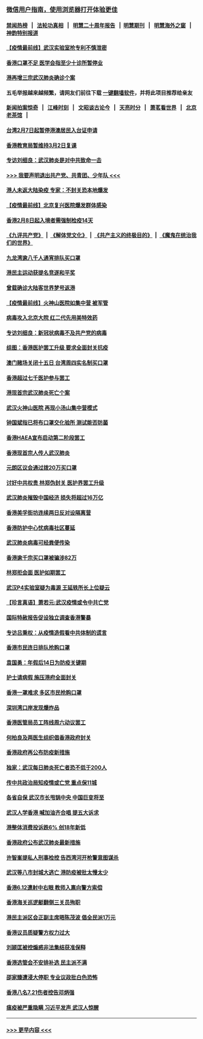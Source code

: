 ### [微信用户指南，使用浏览器打开体验更佳](https://github.com/gfw-breaker/banned-news1/blob/master/indexes/wechat-guide.md?t=0)
#### [禁闻热榜](热点新闻.md?t=0)  &nbsp;&nbsp;|&nbsp;&nbsp; [法轮功真相](https://github.com/gfw-breaker/truth/blob/master/README.md?t=0) &nbsp;&nbsp;|&nbsp;&nbsp; [明慧二十周年报告](https://github.com/gfw-breaker/mh-reports/blob/master/README.md?t=0) &nbsp;&nbsp;|&nbsp;&nbsp;[明慧期刊](https://github.com/gfw-breaker/mh-qikan) &nbsp;&nbsp;|&nbsp;&nbsp; [明慧海外之窗](https://github.com/gfw-breaker/mh-news/blob/master/README.md?t=0) &nbsp;&nbsp;|&nbsp;&nbsp; [神韵特别报道](https://github.com/gfw-breaker/mh-news/blob/master/shenyun.md?t=0)
#### [【疫情最前线】武汉实验室抢专利不慎泄密](../pages/nsc415/n11850310.md?t=02072155) 
#### [香港口罩不足 医学会指至少十诊所暂停业](../pages/nsc415/n11850301.md?t=02072155) 
#### [港再增三宗武汉肺炎确诊个案](../pages/nsc415/n11850328.md?t=02072155) 
#### 五毛举报越来越频繁，请网友们前往下载 [一键翻墙软件](https://github.com/gfw-breaker/ssr-accounts)，并将此项目推荐给亲友
#### [新闻拍案惊奇](https://github.com/gfw-breaker/banned-news1/blob/master/pages/link4.md) &nbsp;&nbsp;|&nbsp;&nbsp; [江峰时刻](https://github.com/gfw-breaker/banned-news1/blob/master/pages/link4.md) &nbsp;&nbsp;|&nbsp;&nbsp; [文昭谈古论今](https://github.com/gfw-breaker/banned-news1/blob/master/pages/link4.md) &nbsp;&nbsp;|&nbsp;&nbsp; [天亮时分](https://github.com/gfw-breaker/banned-news1/blob/master/pages/link4.md) &nbsp;&nbsp;|&nbsp;&nbsp; [萧茗看世界](https://github.com/gfw-breaker/banned-news1/blob/master/pages/link4.md) &nbsp;&nbsp;|&nbsp;&nbsp; [北京老茶馆](https://github.com/gfw-breaker/banned-news1/blob/master/pages/link4.md) &nbsp;&nbsp;|&nbsp;&nbsp; 
#### [台湾2月7日起暂停港澳居民入台证申请](../pages/nsc415/n11850304.md?t=02072155) 
#### [香港教育局暂维持3月2日复课](../pages/nsc415/n11850260.md?t=02072155) 
#### [专访刘细良：武汉肺炎是对中共致命一击](../pages/nsc415/n11849934.md?t=02072155) 
#### [>>> 我要声明退出共产党、共青团、少年队 <<<](https://github.com/begood0513/goodnews/blob/master/quit/letter.md) 
#### [港人未返大陆染疫 专家：不封关恐本地爆发](../pages/nsc415/n11848021.md?t=02072155) 
#### [【疫情最前线】北京复兴医院爆发群体感染](../pages/nsc415/n11847626.md?t=02072155) 
#### [香港2月8日起入境者需强制检疫14天](../pages/nsc415/n11847658.md?t=02072155) 
#### [《九评共产党》](https://github.com/begood0513/9ping.md/blob/master/README.md) &nbsp;|&nbsp; [《解体党文化》](../../../../jtdwh.md/blob/master/README.md)  &nbsp;|&nbsp; [《共产主义的终极目的》](../../../../gczydzjmd.md/blob/master/README.md) &nbsp;|&nbsp; [《魔鬼在统治我们的世界》](../../../../mgztzwmdsj.md/blob/master/README.md) 
#### [九龙湾逾八千人通宵排队买口罩](../pages/nsc415/n11847647.md?t=02072155) 
#### [港民主运动获提名竞逐和平奖](../pages/nsc415/n11847633.md?t=02072155) 
#### [曾载确诊大陆客世界梦号返港](../pages/nsc415/n11847608.md?t=02072155) 
#### [【疫情最前线】火神山医院如集中营 被军管](../pages/nsc415/n11847524.md?t=02072155) 
#### [病毒攻入北京大院 红二代先用美特效药](../pages/nsc415/n11847427.md?t=02072155) 
#### [专访刘细良：新冠状病毒不及共产党的病毒](../pages/nsc415/n11847164.md?t=02072155) 
#### [组图：香港医护罢工升级 要求全面封关抗疫](../pages/nsc415/n11844107.md?t=02072155) 
#### [澳门赌场关闭十五日 台湾周四实名制买口罩](../pages/nsc415/n11845083.md?t=02072155) 
#### [香港超过七千医护参与罢工](../pages/nsc415/n11845051.md?t=02072155) 
#### [港现首宗武汉肺炎死亡个案](../pages/nsc415/n11844998.md?t=02072155) 
#### [武汉火神山医院 再现小汤山集中营模式](../pages/nsc415/n11844763.md?t=02072155) 
#### [钟国斌指已将布口罩交化验所 测试能否防菌](../pages/nsc415/n11842783.md?t=02072155) 
#### [香港HAEA宣布启动第二阶段罢工](../pages/nsc415/n11842723.md?t=02072155) 
#### [香港现首宗人传人武汉肺炎](../pages/nsc415/n11842766.md?t=02072155) 
#### [元朗区议会通过拨20万买口罩](../pages/nsc415/n11842754.md?t=02072155) 
#### [讨好中共权贵 林郑伪封关 医护界罢工升级](../pages/nsc415/n11842359.md?t=02072155) 
#### [武汉肺炎摧毁中国经济 损失将超过16万亿](../pages/nsc415/n11839723.md?t=02072155) 
#### [香港美孚街坊连续两日反对设隔离营](../pages/nsc415/n11839962.md?t=02072155) 
#### [香港防护中心忧病毒社区蔓延](../pages/nsc415/n11839933.md?t=02072155) 
#### [武汉肺炎病毒可经粪便传染](../pages/nsc415/n11839939.md?t=02072155) 
#### [香港逾千宗买口罩被骗涉82万](../pages/nsc415/n11839914.md?t=02072155) 
#### [林郑拒会面 医护如期罢工](../pages/nsc415/n11839892.md?t=02072155) 
#### [武汉P4实验室疑为毒源 王延轶所长上位疑云](../pages/nsc415/n11835543.md?t=02072155) 
#### [【珍言真语】萧若元:武汉疫情或令中共亡党](../pages/nsc415/n11829394.md?t=02072155) 
#### [国际特赦报告促设独立调查香港警暴](../pages/nsc415/n11833845.md?t=02072155) 
#### [专访吕秉权：从疫情造假看中共体制的谎言](../pages/nsc415/n11833813.md?t=02072155) 
#### [香港市民连日排队抢购口罩](../pages/nsc415/n11833794.md?t=02072155) 
#### [袁国勇：年假后14日为防疫关键期](../pages/nsc415/n11831088.md?t=02072155) 
#### [护士请病假 施压港府全面封关](../pages/nsc415/n11831030.md?t=02072155) 
#### [香港一罩难求 多区市民抢购口罩](../pages/nsc415/n11831002.md?t=02072155) 
#### [深圳湾口岸发现爆炸品](../pages/nsc415/n11828802.md?t=02072155) 
#### [香港医管局员工阵线周六动议罢工](../pages/nsc415/n11828762.md?t=02072155) 
#### [何柏良及两医生组织倡香港政府封关](../pages/nsc415/n11828749.md?t=02072155) 
#### [香港政府再公布防疫新措施](../pages/nsc415/n11828716.md?t=02072155) 
#### [独家：武汉每日肺炎死亡者恐不低于200人](../pages/nsc415/n11828240.md?t=02072155) 
#### [传中共政治局知疫情或亡党 重点保11城](../pages/nsc415/n11828145.md?t=02072155) 
#### [各省自保 武汉市长甩锅中央 中国巨变将至](../pages/nsc415/n11828021.md?t=02072155) 
#### [武汉人学香港 喊加油齐合唱 提五大诉求](../pages/nsc415/n11827046.md?t=02072155) 
#### [港整体消费投诉跌6% 创18年新低](../pages/nsc415/n11817280.md?t=02072155) 
#### [香港政府公布武汉肺炎最新措施](../pages/nsc415/n11817152.md?t=02072155) 
#### [许智峯提私人刑事检控 告西湾河开枪警意图谋杀](../pages/nsc415/n11817132.md?t=02072155) 
#### [武汉等八市封城大逃亡 港防疫被批太慢太少](../pages/nsc415/n11817058.md?t=02072155) 
#### [香港6.12遭射中右眼 教师入禀向警方索偿](../pages/nsc415/n11814678.md?t=02072155) 
#### [香港海关巡逻艇翻侧三关员殉职](../pages/nsc415/n11814604.md?t=02072155) 
#### [港民主派区会正副主席晤陈茂波 倡全民派1万元](../pages/nsc415/n11814582.md?t=02072155) 
#### [香港议员质疑警方权力过大](../pages/nsc415/n11814560.md?t=02072155) 
#### [刘颕匡被控煽惑非法集结获准保释](../pages/nsc415/n11811727.md?t=02072155) 
#### [香港选管会不安排补选 民主派不满](../pages/nsc415/n11811691.md?t=02072155) 
#### [邵家臻遭浸大停职 专业议政批白色恐怖](../pages/nsc415/n11811670.md?t=02072155) 
#### [香港八名7.21伤者控告邓炳强](../pages/nsc415/n11811623.md?t=02072155) 
#### [瘟疫被严重隐瞒 习近平发声 武汉人惊醒](../pages/nsc415/n11811186.md?t=02072155) 

----
#### [ >>> 更早内容 <<< ](../indexes/nsc415-earlier.md)

